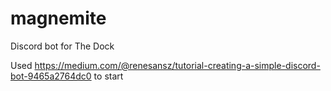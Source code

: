 # magnemite
Discord bot for The Dock

Used https://medium.com/@renesansz/tutorial-creating-a-simple-discord-bot-9465a2764dc0 to start
